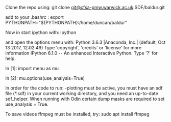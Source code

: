 
Clone the repo using:
git clone git@cfsa-pmw.warwick.ac.uk:SDF/baldur.git

add to your .bashrc :
export PYTHONPATH="${PYTHONPATH}:/home/duncan/baldur"

Now in start ipython with:
ipython

and open the options menu with:
Python 3.6.3 |Anaconda, Inc.| (default, Oct 13 2017, 12:02:49) 
Type 'copyright', 'credits' or 'license' for more information
IPython 6.1.0 -- An enhanced Interactive Python. Type '?' for help.

In [1]: import menu as mu

In [2]: mu.options(use_analysis=True)

In order for the code to run: 
-plotting must be active, you must have an sdf file (*.sdf) in your current working directory, and you need an up-to-date sdf_helper. 
When running with Odin certain dump masks are required to set use_analysis = True.

To save videos ffmpeg must be installed, try:
sudo apt  install ffmpeg
